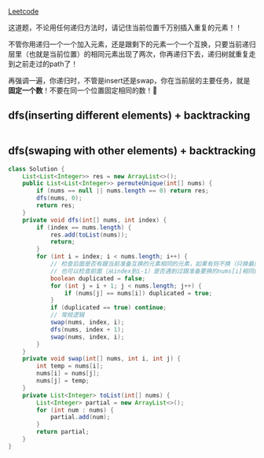 [Leetcode](https://leetcode.com/problems/permutations-ii/)

这道题，不论用任何递归方法时，请记住当前位置千万别插入重复的元素！！

不管你用递归一个一个加入元素，还是跟剩下的元素一个一个互换，只要当前递归层里（也就是当前位置）的相同元素出现了两次，你再递归下去，递归树就重复走到之前走过的path了！

再强调一遍，你递归时，不管是insert还是swap，你在当前层的主要任务，就是**固定一个数**！不要在同一个位置固定相同的数！:triumph:


## dfs(inserting different elements) + backtracking
```java

```

## dfs(swaping with other elements) + backtracking
```java
class Solution {
    List<List<Integer>> res = new ArrayList<>();
    public List<List<Integer>> permuteUnique(int[] nums) {
        if (nums == null || nums.length == 0) return res;
        dfs(nums, 0);
        return res;
    }
    private void dfs(int[] nums, int index) {
        if (index == nums.length) {
            res.add(toList(nums));
            return;
        }
        for (int i = index; i < nums.length; i++) {
            // 检查后面是否有跟当前准备互换的元素相同的元素，如果有则不换（只换最后出现的一次）
            // 也可以检查前面（从index到i-1）是否遇到过跟准备要换的nums[i]相同的元素
            boolean duplicated = false;
            for (int j = i + 1; j < nums.length; j++) {
                if (nums[j] == nums[i]) duplicated = true;
            }
            if (duplicated == true) continue;
            // 常规逻辑
            swap(nums, index, i);
            dfs(nums, index + 1);
            swap(nums, index, i);
        }
    }
    private void swap(int[] nums, int i, int j) {
        int temp = nums[i];
        nums[i] = nums[j];
        nums[j] = temp;
    }
    private List<Integer> toList(int[] nums) {
        List<Integer> partial = new ArrayList<>();
        for (int num : nums) {
            partial.add(num);
        }
        return partial;
    }
}
```
